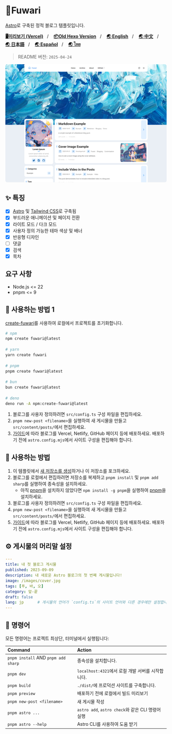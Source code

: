 # 🍥Fuwari

[Astro](https://astro.build)로 구축된 정적 블로그 템플릿입니다.

[**🖥️미리보기 (Vercel)**](https://fuwari.vercel.app)&nbsp;&nbsp;&nbsp;/&nbsp;&nbsp;&nbsp;
[**📦Old Hexo Version**](https://github.com/saicaca/hexo-theme-vivia)&nbsp;&nbsp;&nbsp;/&nbsp;&nbsp;&nbsp;
[**🌏 English**](https://github.com/saicaca/fuwari/blob/main/README.md)&nbsp;&nbsp;&nbsp;/&nbsp;&nbsp;&nbsp;
[**🌏 中文**](https://github.com/saicaca/fuwari/blob/main/README.zh-CN.md)&nbsp;&nbsp;&nbsp;/&nbsp;&nbsp;&nbsp;
[**🌏 日本語**](https://github.com/saicaca/fuwari/blob/main/README.ja-JP.md)&nbsp;&nbsp;&nbsp;/&nbsp;&nbsp;&nbsp;
[**🌏 Español**](https://github.com/saicaca/fuwari/blob/main/README.es.md)&nbsp;&nbsp;&nbsp;/&nbsp;&nbsp;&nbsp;
[**🌏 ไทย**](https://github.com/saicaca/fuwari/blob/main/README.th.md)

> README 버전: `2025-04-24`

![Preview Image](https://raw.githubusercontent.com/saicaca/resource/main/fuwari/home.png)

## ✨ 특징

- [x] [Astro](https://astro.build) 및 [Tailwind CSS](https://tailwindcss.com)로 구축됨
- [x] 부드러운 애니메이션 및 페이지 전환
- [x] 라이트 모드 / 다크 모드
- [x] 사용자 정의 가능한 테마 색상 및 배너
- [x] 반응형 디자인
- [ ] 댓글
- [x] 검색
- [x] 목차

## 요구 사항

- Node.js <= 22
- pnpm <= 9

## 🚀 사용하는 방법 1

[create-fuwari](https://github.com/L4Ph/create-fuwari)를 사용하여 로컬에서 프로젝트를 초기화합니다.

```sh
# npm
npm create fuwari@latest

# yarn
yarn create fuwari

# pnpm
pnpm create fuwari@latest

# bun
bun create fuwari@latest

# deno
deno run -A npm:create-fuwari@latest
```

1. 블로그를 사용자 정의하려면 `src/config.ts` 구성 파일을 편집하세요.
2. `pnpm new-post <filename>`을 실행하여 새 게시물을 만들고 `src/content/posts/`에서 편집하세요.
3. [가이드](https://docs.astro.build/en/guides/deploy/)에 따라 블로그를 Vercel, Netlify, GitHub 페이지 등에 배포하세요. 배포하기 전에 `astro.config.mjs`에서 사이트 구성을 편집해야 합니다.

## 🚀 사용하는 방법

1. 이 템플릿에서 [새 저장소를 생성](https://github.com/saicaca/fuwari/generate)하거나 이 저장소를 포크하세요.
2. 블로그를 로컬에서 편집하려면 저장소를 복제하고 `pnpm install` 및 `pnpm add sharp`를 실행하여 종속성을 설치하세요.
   - 아직 [pnpm](https://pnpm.io)을 설치하지 않았다면 `npm install -g pnpm`을 실행하여 [pnpm](https://pnpm.io)을 설치하세요.
3. 블로그를 사용자 정의하려면 `src/config.ts` 구성 파일을 편집하세요.
4. `pnpm new-post <filename>`을 실행하여 새 게시물을 만들고 `src/content/posts/`에서 편집하세요.
5. [가이드](https://docs.astro.build/en/guides/deploy/)에 따라 블로그를 Vercel, Netlify, GitHub 페이지 등에 배포하세요. 배포하기 전에 `astro.config.mjs`에서 사이트 구성을 편집해야 합니다.

## ⚙️ 게시물의 머리말 설정

```yaml
---
title: 내 첫 블로그 게시물
published: 2023-09-09
description: 내 새로운 Astro 블로그의 첫 번째 게시물입니다!
image: /images/cover.jpg
tags: [푸, 바, 오]
category: 앞-끝
draft: false
lang: jp      # 게시물의 언어가 `config.ts`의 사이트 언어와 다른 경우에만 설정합니다.
---
```

## 🧞 명령어

모든 명령어는 프로젝트 최상단, 터미널에서 실행됩니다:

| Command                             | Action                                            |
| :---------------------------------- | :------------------------------------------------ |
| `pnpm install` AND `pnpm add sharp` | 종속성을 설치합니다.                              |
| `pnpm dev`                          | `localhost:4321`에서 로컬 개발 서버를 시작합니다. |
| `pnpm build`                        | `./dist/`에 프로덕션 사이트를 구축합니다.         |
| `pnpm preview`                      | 배포하기 전에 로컬에서 빌드 미리보기              |
| `pnpm new-post <filename>`          | 새 게시물 작성                                    |
| `pnpm astro ...`                    | `astro add`, `astro check`와 같은 CLI 명령어 실행 |
| `pnpm astro --help`                 | Astro CLI를 사용하여 도움 받기                    |
